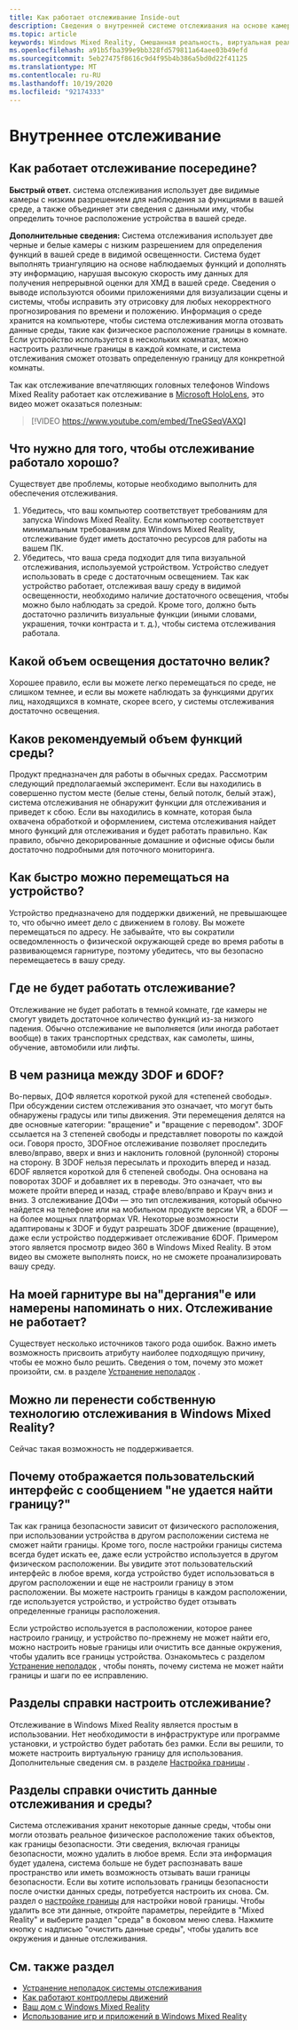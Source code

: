 ```yaml
---
title: Как работает отслеживание Inside-out
description: Сведения о внутренней системе отслеживания на основе камеры, используемой в гарнитурах Windows Mixed Reality.
ms.topic: article
keywords: Windows Mixed Reality, Смешанная реальность, виртуальная реальность, VR, MR, внутренняя, внутренняя, отслеживаемая, Камера
ms.openlocfilehash: a91b5fba399e9bb328fd579811a64aee03b49efd
ms.sourcegitcommit: 5eb27475f8616c9d4f95b4b386a5bd0d22f41125
ms.translationtype: MT
ms.contentlocale: ru-RU
ms.lasthandoff: 10/19/2020
ms.locfileid: "92174333"
---
```

# <a name="inside-out-tracking"></a>Внутреннее отслеживание

## <a name="how-does-inside-out-tracking-work"></a>Как работает отслеживание посередине?

**Быстрый ответ.** система отслеживания использует две видимые камеры с низким разрешением для наблюдения за функциями в вашей среде, а также объединяет эти сведения с данными иму, чтобы определить точное расположение устройства в вашей среде.

**Дополнительные сведения:** Система отслеживания использует две черные и белые камеры с низким разрешением для определения функций в вашей среде в видимой освещенности. Система будет выполнять триангуляцию на основе наблюдаемых функций и дополнять эту информацию, нарушая высокую скорость иму данных для получения непрерывной оценки для ХМД в вашей среде. Сведения о выводе используются обоими приложениями для визуализации сцены и системы, чтобы исправить эту отрисовку для любых некорректного прогнозирования по времени и положению. Информация о среде хранится на компьютере, чтобы система отслеживания могла отозвать данные среды, такие как физическое расположение границы в комнате. Если устройство используется в нескольких комнатах, можно настроить различные границы в каждой комнате, и система отслеживания сможет отозвать определенную границу для конкретной комнаты.

Так как отслеживание впечатляющих головных телефонов Windows Mixed Reality работает как отслеживание в [Microsoft HoloLens](https://www.microsoft.com/en-us/hololens), это видео может оказаться полезным:

>[!VIDEO https://www.youtube.com/embed/TneGSeqVAXQ]

## <a name="what-do-i-need-to-make-tracking-work-well"></a>Что нужно для того, чтобы отслеживание работало хорошо?

Существует две проблемы, которые необходимо выполнить для обеспечения отслеживания.
1. Убедитесь, что ваш компьютер соответствует требованиям для запуска Windows Mixed Reality. Если компьютер соответствует минимальным требованиям для Windows Mixed Reality, отслеживание будет иметь достаточно ресурсов для работы на вашем ПК.
2. Убедитесь, что ваша среда подходит для типа визуальной отслеживания, используемой устройством. Устройство следует использовать в среде с достаточным освещением. Так как устройство работает, отслеживая вашу среду в видимой освещенности, необходимо наличие достаточного освещения, чтобы можно было наблюдать за средой. Кроме того, должно быть достаточно различить визуальные функции (иными словами, украшения, точки контраста и т. д.), чтобы система отслеживания работала.

## <a name="how-much-light-is-enough-light"></a>Какой объем освещения достаточно велик?

Хорошее правило, если вы можете легко перемещаться по среде, не слишком темнее, и если вы можете наблюдать за функциями других лиц, находящихся в комнате, скорее всего, у системы отслеживания достаточно освещения.

## <a name="what-is-the-recommended-amount-of-environmental-features"></a>Каков рекомендуемый объем функций среды?

Продукт предназначен для работы в обычных средах. Рассмотрим следующий предполагаемый эксперимент. Если вы находились в совершенно пустом месте (белые стены, белый потолк, белый этаж), система отслеживания не обнаружит функции для отслеживания и приведет к сбою. Если вы находились в комнате, которая была охвачена обработкой и оформлением, система отслеживания найдет много функций для отслеживания и будет работать правильно. Как правило, обычно декорированные домашние и офисные офисы были достаточно подробными для поточного мониторинга.

## <a name="how-fast-can-i-move-with-the-device"></a>Как быстро можно перемещаться на устройство?

Устройство предназначено для поддержки движений, не превышающее то, что обычно имеет дело с движением в голову. Вы можете перемещаться по адресу. Не забывайте, что вы сократили осведомленность о физической окружающей среде во время работы в развивающемся гарнитуре, поэтому убедитесь, что вы безопасно перемещаетесь в вашу среду.

## <a name="where-will-tracking-not-work"></a>Где не будет работать отслеживание?

Отслеживание не будет работать в темной комнате, где камеры не смогут увидеть достаточное количество функций из-за низкого падения. Обычно отслеживание не выполняется (или иногда работает вообще) в таких транспортных средствах, как самолеты, шины, обучение, автомобили или лифты.

## <a name="what-is-the-difference-between-3dof-and-6dof"></a>В чем разница между 3DOF и 6DOF?

Во-первых, ДОФ является короткой рукой для «степеней свободы». При обсуждении систем отслеживания это означает, что могут быть обнаружены градусы или типы движения. Эти перемещения делятся на две основные категории: "вращение" и "вращение с переводом". 3DOF ссылается на 3 степеней свободы и представляет повороты по каждой оси. Говоря просто, 3DOFное отслеживание позволяет проследить влево/вправо, вверх и вниз и наклонить головной (рулонной) стороны на сторону. В 3DOF нельзя пересылать и проходить вперед и назад. 6DOF является короткой для 6 степеней свободы. Она основана на поворотах 3DOF и добавляет их в переводы. Это означает, что вы можете пройти вперед и назад, страфе влево/вправо и Крауч вниз и вниз. 3 отслеживание ДОФи — это тип отслеживания, который обычно найдется на телефоне или на мобильном продукте версии VR, а 6DOF — на более мощных платформах VR. Некоторые возможности адаптированы к 3DOF и будут разрешать 3DOF движение (вращение), даже если устройство поддерживает отслеживание 6DOF. Примером этого является просмотр видео 360 в Windows Mixed Reality. В этом видео вы сможете выполнять поиск, но не сможете проанализировать вашу среду.

## <a name="things-are-jittering-or-stuttering-in-my-headset-is-my-tracking-not-working"></a>На моей гарнитуре вы на"дергания"е или намерены напоминать о них. Отслеживание не работает?

Существует несколько источников такого рода ошибок. Важно иметь возможность присвоить атрибуту наиболее подходящую причину, чтобы ее можно было решить. Сведения о том, почему это может произойти, см. в разделе [Устранение неполадок](tracking.md) .

## <a name="can-i-bring-my-own-tracking-technology-to-windows-mixed-reality"></a>Можно ли перенести собственную технологию отслеживания в Windows Mixed Reality?

Сейчас такая возможность не поддерживается.

## <a name="why-do-i-see-ui-that-says-cant-find-your-boundary"></a>Почему отображается пользовательский интерфейс с сообщением "не удается найти границу?"

Так как граница безопасности зависит от физического расположения, при использовании устройства в другом расположении система не сможет найти границы. Кроме того, после настройки границы система всегда будет искать ее, даже если устройство используется в другом физическом расположении. Вы увидите этот пользовательский интерфейс в любое время, когда устройство будет использоваться в другом расположении и еще не настроили границу в этом расположении. Вы можете настроить границы в каждом расположении, где используется устройство, и устройство будет отзывать определенные границы расположения.

Если устройство используется в расположении, которое ранее настроило границу, и устройство по-прежнему не может найти его, можно настроить новые границы или очистить все данные окружения, чтобы удалить все границы устройства. Ознакомьтесь с разделом [Устранение неполадок](tracking.md) , чтобы понять, почему система не может найти границы и шаги по ее исправлению.

## <a name="how-do-i-set-up-tracking"></a>Разделы справки настроить отслеживание?

Отслеживание в Windows Mixed Reality является простым в использовании. Нет необходимости в инфраструктуре или программе установки, и устройство будет работать без рамки. Если вы решили, то можете настроить виртуальную границу для использования. Дополнительные сведения см. в разделе [Настройка границы](set-up-windows-mixed-reality.md#set-up-your-room-boundary) .

## <a name="how-do-i-clear-tracking-and-environment-data"></a>Разделы справки очистить данные отслеживания и среды?

Система отслеживания хранит некоторые данные среды, чтобы они могли отозвать реальное физическое расположение таких объектов, как границы безопасности. Эти сведения, включая границы безопасности, можно удалить в любое время. Если эта информация будет удалена, система больше не будет распознавать ваше пространство или иметь возможность отзывать ваши границы безопасности. Если вы хотите использовать границы безопасности после очистки данных среды, потребуется настроить их снова. См. раздел о [настройке границы](set-up-windows-mixed-reality.md#set-up-your-room-boundary) для настройки новой границы. Чтобы удалить все эти данные, откройте параметры, перейдите в "Mixed Reality" и выберите раздел "среда" в боковом меню слева. Нажмите кнопку с надписью "очистить данные среды", чтобы удалить все окружения и данные отслеживания.

## <a name="see-also"></a>См. также раздел
* [Устранение неполадок системы отслеживания](tracking.md)
* [Как работают контроллеры движений](controller-in-wmr.md)
* [Ваш дом с Windows Mixed Reality](your-mixed-reality-home.md)
* [Использование игр и приложений в Windows Mixed Reality](using-games-and-apps-in-windows-mixed-reality.md)
